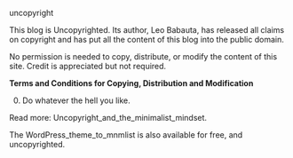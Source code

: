 uncopyright

This blog is Uncopyrighted. Its author, Leo Babauta, has released all claims on
copyright and has put all the content of this blog into the public domain.

No permission is needed to copy, distribute, or modify the content of this
site. Credit is appreciated but not required.

**Terms and Conditions for Copying, Distribution and Modification**

0. Do whatever the hell you like.

Read more: Uncopyright_and_the_minimalist_mindset.

The WordPress_theme_to_mnmlist is also available for free, and uncopyrighted.
